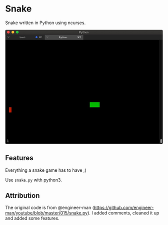 # Snake

Snake written in Python using ncurses.

![snake](screenshot.jpg)

## Features

Everything a snake game has to have ;)

Use ```snake.py``` with python3.

## Attribution

The original code is from @engineer-man (https://github.com/engineer-man/youtube/blob/master/015/snake.py). 
I added comments, cleaned it up and added some features.